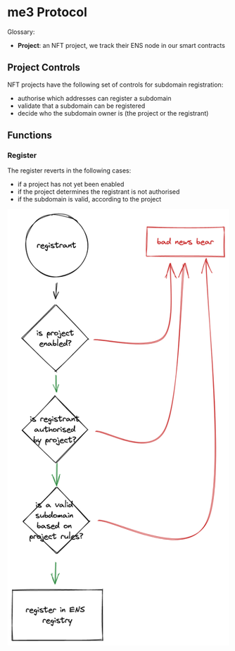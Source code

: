 # me3 Protocol

Glossary:

* **Project**: an NFT project, we track their ENS node in our smart contracts

## Project Controls

NFT projects have the following set of controls for subdomain registration:

* authorise which addresses can register a subdomain
* validate that a subdomain can be registered
* decide who the subdomain owner is (the project or the registrant)

## Functions

### Register

The register reverts in the following cases:
* if a project has not yet been enabled
* if the project determines the registrant is not authorised
* if the subdomain is valid, according to the project

![registration flow](docs/registration-flow.png)
